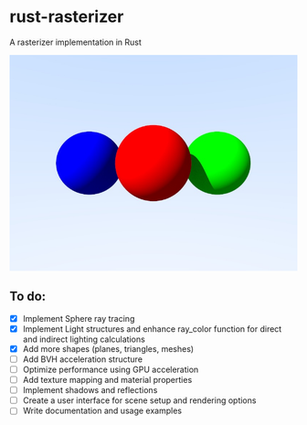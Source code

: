 # rust-rasterizer
A rasterizer implementation in Rust

![Example](doc/example.jpg)

## To do:

- [X] Implement Sphere ray tracing
- [X] Implement Light structures and enhance ray_color function for direct and indirect lighting calculations
- [X] Add more shapes (planes, triangles, meshes)
- [ ] Add BVH acceleration structure
- [ ] Optimize performance using GPU acceleration
- [ ] Add texture mapping and material properties
- [ ] Implement shadows and reflections
- [ ] Create a user interface for scene setup and rendering options
- [ ] Write documentation and usage examples
